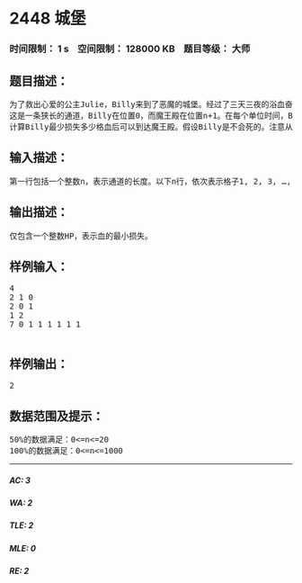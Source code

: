 # 2448 城堡   
### 时间限制： 1 s&nbsp;&nbsp;&nbsp;&nbsp;空间限制： 128000 KB&nbsp;&nbsp;&nbsp;&nbsp;题目等级： 大师  
## 题目描述：  

<pre>
为了救出心爱的公主Julie，Billy来到了恶魔的城堡。经过了三天三夜的浴血奋战，魔王殿已近在咫尺。
这是一条狭长的通道，Billy在位置0，而魔王殿在位置n+1。在每个单位时间，Billy可以往左或往右移动一个单位，或者原地不动。每个格子的上方都有石头周期性的往下砸，格子i的周期为ci。对于格子i上方的石头，可以用ci个整数来描述：h[1], h[2], …, h[ci]，表示在时间t=kci+x（1<=x<=ci）时处于该格子上将被砸掉h[x]格血。其中h[x]=0表示该时刻没有石头砸下来。
计算Billy最少损失多少格血后可以到达魔王殿。假设Billy是不会死的。注意从位置1也是可以回到位置0的，且在位置0不损血。
</pre>
  
  
## 输入描述：  

<pre>
第一行包括一个整数n，表示通道的长度。以下n行，依次表示格子1, 2, 3, …, n的情况。每行第一个整数为ci(1<=ci<=10)，表示石头下落周期，接下来有ci个整数，分别为h[1], h[2], ..., h[ci]。(0<=h[x]<=100)
</pre>
  
  
## 输出描述：  

<pre>
仅包含一个整数HP，表示血的最小损失。
</pre>
  
  
## 样例输入：  

<pre>
4
2 1 0
2 0 1
1 2
7 0 1 1 1 1 1 1
 
</pre>
  
  
## 样例输出：  

<pre>
2
</pre>
  
  
## 数据范围及提示：  

<pre>
50%的数据满足：0<=n<=20
100%的数据满足：0<=n<=1000
</pre>
  
  
***  

##### AC: 3  
##### WA: 2  
##### TLE: 2  
##### MLE: 0  
##### RE: 2  
